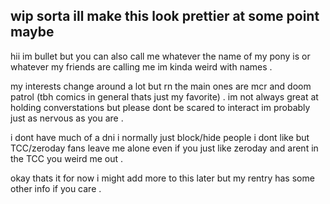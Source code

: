 ## wip sorta ill make this look prettier at some point maybe
hii im bullet but you can also call me whatever the name of my pony is or whatever my friends are calling me im kinda weird with names .

my interests change around a lot but rn the main ones are mcr and doom patrol (tbh comics in general thats just my favorite) .
im not always great at holding converstations but please dont be scared to interact im probably just as nervous as you are .


i dont have much of a dni i normally just block/hide people i dont like but TCC/zeroday fans leave me alone
even if you just like zeroday and arent in the TCC you weird me out .


okay thats it for now i might add more to this later but my rentry has some other info if you care .
